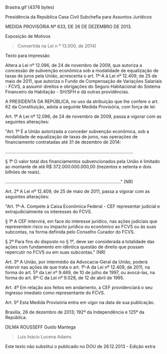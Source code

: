 Brastra.gif (4376 bytes)

Presidência da República
Casa Civil
Subchefia para Assuntos Jurídicos


MEDIDA PROVISÓRIA Nº 633, DE 26 DE DEZEMBRO DE 2013.

Exposição de Motivos
> Convertida na Lei n º 13.000, de 2014)

Texto para impressão

Altera a Lei nº 12.096, de 24 de novembro de 2009, que autoriza a concessão de subvenção econômica sob a modalidade de equalização de taxas de juros pela União, acrescenta o art. 1º-A à Lei nº 12.409, de 25 de maio de 2011, que autoriza o Fundo de Compensação de Variações Salariais - FCVS, a assumir direitos e obrigações do Seguro Habitacional do Sistema Financeiro da Habitação - SH/SFH e dá outras providências.


A PRESIDENTA DA REPÚBLICA, no uso da atribuição que lhe confere o art. 62 da Constituição, adota a seguinte Medida Provisória, com força de lei:

Art. 1º A Lei nº 12.096, de 24 de novembro de 2009, passa a vigorar com as seguintes alterações:



"Art. 1º É a União autorizada a conceder subvenção econômica, sob a modalidade de equalização de taxas de juros, nas operações de financiamento contratadas até 31 de dezembro de 2014:

......................................................................................................

§ 1º O valor total dos financiamentos subvencionados pela União é limitado ao montante de até R$ 372.000.000.000,00 (trezentos e setenta e dois bilhões de reais).

............................................................................................" (NR)

Art. 2º A Lei nº 12.409, de 25 de maio de 2011, passa a vigorar com as seguintes alterações:



"Art. 1º-A. Compete à Caixa Econômica Federal - CEF representar judicial e extrajudicialmente os interesses do FCVS.

§ 1º A CEF intervirá, em face do interesse jurídico, nas ações judiciais que representem risco ou impacto jurídico ou econômico ao FCVS ou às suas subcontas, na forma definida pelo Conselho Curador do FCVS.

§ 2º Para fins do disposto no § 1º, deve ser considerada a totalidade das ações com fundamento em idêntica questão de direito que possam repercutir no FCVS ou em suas subcontas." (NR)

Art. 3º A União, por intermédio da Advocacia-Geral da União, poderá intervir nas ações de que trata o art. 1º-A da Lei nº 12.409, de 2011, na forma do art. 5º da Lei nº 9.469, de 10 de julho  de 1997, ou avocá-las, na forma do art. 8º-C da Lei nº 9.028, de 12 de abril de 1995.

Art. 4º Em relação aos feitos em andamento, a CEF providenciará o seu ingresso imediato como representante do FCVS.

Art. 5º Esta Medida Provisória entra em vigor na data de sua publicação.

Brasília, 26 de dezembro de 2013; 192º da Independência e 125º da República.

DILMA ROUSSEFF
Guido Mantega
> Luis Inácio Lucena Adams

Este texto não substitui o publicado no DOU de 26.12.2013 - Edição extra
















